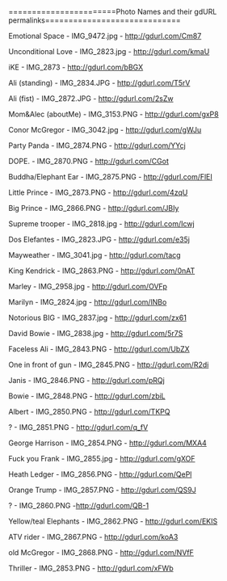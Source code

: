 =======================Photo Names and their gdURL permalinks=============================

Emotional Space - IMG_9472.jpg - http://gdurl.com/Cm87

Unconditional Love - IMG_2823.jpg - http://gdurl.com/kmaU

iKE - IMG_2873 - http://gdurl.com/bBGX

Ali (standing) - IMG_2834.JPG - http://gdurl.com/T5rV

Ali (fist) - IMG_2872.JPG - http://gdurl.com/2sZw

Mom&Alec (aboutMe) - IMG_3153.PNG - http://gdurl.com/gxP8

Conor McGregor - IMG_3042.jpg - http://gdurl.com/gWJu

Party Panda - IMG_2874.PNG - http://gdurl.com/YYcj

DOPE. - IMG_2870.PNG - http://gdurl.com/CGot

Buddha/Elephant Ear - IMG_2875.PNG - http://gdurl.com/FlEI

Little Prince - IMG_2873.PNG - http://gdurl.com/4zqU

Big Prince - IMG_2866.PNG - http://gdurl.com/JBIy

Supreme trooper - IMG_2818.jpg - http://gdurl.com/Icwj

Dos Elefantes - IMG_2823.JPG - http://gdurl.com/e35j

Mayweather - IMG_3041.jpg - http://gdurl.com/tacg

King Kendrick - IMG_2863.PNG - http://gdurl.com/0nAT

Marley - IMG_2958.jpg - http://gdurl.com/OVFp

Marilyn - IMG_2824.jpg - http://gdurl.com/lNBo

Notorious BIG - IMG_2837.jpg - http://gdurl.com/zx61

David Bowie - IMG_2838.jpg - http://gdurl.com/5r7S

Faceless Ali - IMG_2843.PNG - http://gdurl.com/UbZX

One in front of gun - IMG_2845.PNG - http://gdurl.com/R2di

Janis - IMG_2846.PNG - http://gdurl.com/pRQj

Bowie - IMG_2848.PNG - http://gdurl.com/zbiL

Albert - IMG_2850.PNG - http://gdurl.com/TKPQ

? - IMG_2851.PNG - http://gdurl.com/q_fV

George Harrison - IMG_2854.PNG - http://gdurl.com/MXA4

Fuck you Frank - IMG_2855.jpg - http://gdurl.com/gXOF

Heath Ledger - IMG_2856.PNG - http://gdurl.com/QePl

Orange Trump - IMG_2857.PNG - http://gdurl.com/QS9J

? - IMG_2860.PNG -http://gdurl.com/QB-1

Yellow/teal Elephants - IMG_2862.PNG - http://gdurl.com/EKIS

ATV rider - IMG_2867.PNG - http://gdurl.com/koA3

old McGregor - IMG_2868.PNG - http://gdurl.com/NVfF

Thriller - IMG_2853.PNG - http://gdurl.com/xFWb
